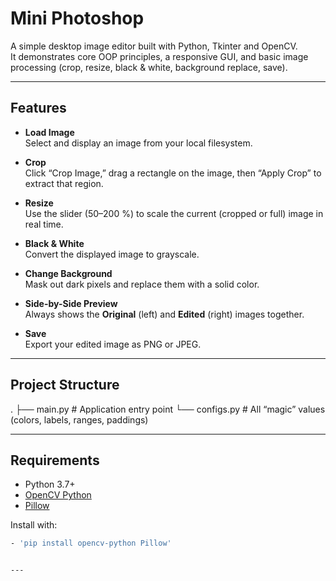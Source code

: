 # Mini Photoshop

A simple desktop image editor built with Python, Tkinter and OpenCV.  
It demonstrates core OOP principles, a responsive GUI, and basic image processing (crop, resize, black & white, background replace, save).

---

## Features

- **Load Image**  
  Select and display an image from your local filesystem.  

- **Crop**  
  Click “Crop Image,” drag a rectangle on the image, then “Apply Crop” to extract that region.

- **Resize**  
  Use the slider (50–200 %) to scale the current (cropped or full) image in real time.

- **Black & White**  
  Convert the displayed image to grayscale.

- **Change Background**  
  Mask out dark pixels and replace them with a solid color.

- **Side-by-Side Preview**  
  Always shows the **Original** (left) and **Edited** (right) images together.

- **Save**  
  Export your edited image as PNG or JPEG.

---

## Project Structure

.
├── main.py # Application entry point
└── configs.py # All “magic” values (colors, labels, ranges, paddings)

---

## Requirements

- Python 3.7+
- [OpenCV Python](https://pypi.org/project/opencv-python/)  
- [Pillow](https://pypi.org/project/Pillow/)  

Install with:

```bash
- 'pip install opencv-python Pillow'


---